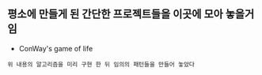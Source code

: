 ## 평소에 만들게 된 간단한 프로젝트들을 이곳에 모아 놓을거임

- ConWay's game of life
```
위 내용의 알고리즘을 미리 구현 한 뒤 임의의 패턴들을 만들어 놓았다
```
